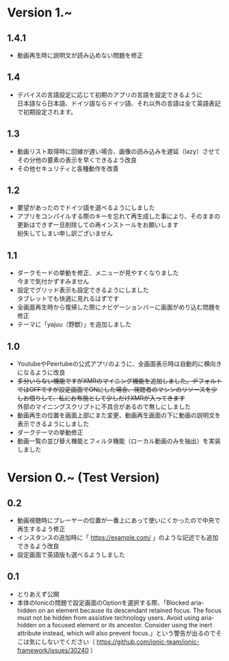 # Version 1.~ 

## 1.4.1
- 動画再生時に説明文が読み込めない問題を修正

## 1.4
- デバイスの言語設定に応じて初期のアプリの言語を設定できるように
<br>日本語なら日本語、ドイツ語ならドイツ語、それ以外の言語は全て英語表記で初期設定されます。

## 1.3
- 動画リスト取得時に回線が遅い場合、画像の読み込みを遅延（lazy）させてその分他の要素の表示を早くできるよう改良
- その他セキュリティと各種動作を改善

## 1.2
- 要望があったのでドイツ語を選べるようにしました
- アプリをコンパイルする際のキーを忘れて再生成した事により、そのままの更新はできず一旦削除しての再インストールをお願いします
<br>紛失してしまい申し訳ございません

## 1.1
- ダークモードの挙動を修正、メニューが見やすくなりました
<br>今まで気付かずすみません
- 設定でグリッド表示も設定できるようにしました
<br>タブレットでも快適に見れるはずです
- 全画面再生時から復帰した際にナビゲーションバーに画面がめり込む問題を修正
- テーマに「yajuu（野獣）」を追加しました

## 1.0
- YoutubeやPeertubeの公式アプリのように、全画面表示時は自動的に横向きになるように改良
- ~~多分いらない機能ですがXMRのマイニング機能を追加しました。デフォルトではOFFですが設定画面でONにした場合、視聴者のマシンのリソースを少しお借りして、私にお布施として少しだけXMRが入ってきます~~
<br>外部のマイニングスクリプトに不具合があるので無しにしました
- 動画再生の位置を画面上部にまた変更、動画再生画面の下に動画の説明文を表示できるようにしました
- ダークテーマの挙動修正
- 動画一覧の並び替え機能とフィルタ機能（ローカル動画のみを抽出）を実装しました

# Version 0.~ (Test Version)

## 0.2
- 動画視聴時にプレーヤーの位置が一番上にあって使いにくかったので中央で再生するよう修正
- インスタンスの追加時に「 https://example.com/ 」のような記述でも追加できるよう改良
- 設定画面で英語版も選べるようしました

## 0.1
- とりあえず公開
- 本体のIonicの問題で設定画面のOptionを選択する際、「Blocked aria-hidden on an element because its descendant retained focus. The focus must not be hidden from assistive technology users. Avoid using aria-hidden on a focused element or its ancestor. Consider using the inert attribute instead, which will also prevent focus.」という警告が出るのでそこは気にしないでください（ https://github.com/ionic-team/ionic-framework/issues/30240 ）